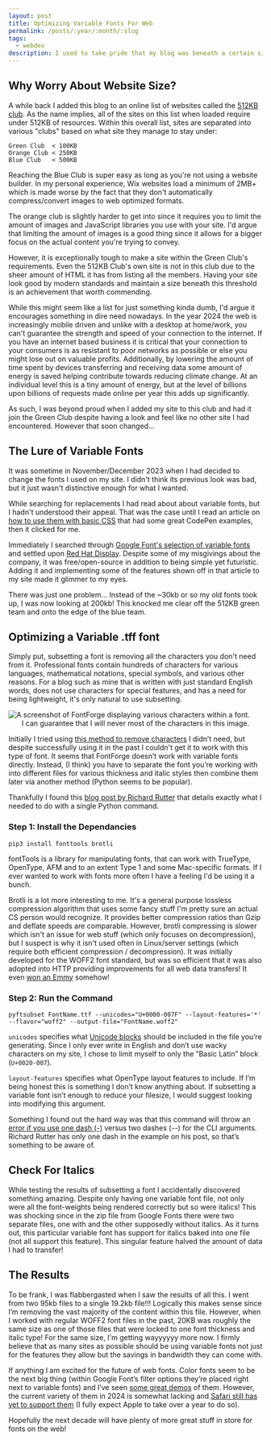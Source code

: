 ```yaml
---
layout: post
title: Optimizing Variable Fonts For Web
permalink: /posts/:year/:month/:slug
tags:
  - webdev
description: I used to take pride that my blog was beneath a certain size, but that changed when I used a variable font. However, I managed to optimize it to be even smaller than before!
---
```

## Why Worry About Website Size?

A while back I added this blog to an online list of websites called the [512KB club](https://512kb.club/). As the name implies, all of the sites on this list when loaded require under 512KB of resources. Within this overall list, sites are separated into various "clubs" based on what site they manage to stay under:

```
Green Club  < 100KB
Orange Club < 250KB
Blue Club   < 500KB
```

Reaching the Blue Club is super easy as long as you're not using a website builder. In my personal experience, Wix websites load a minimum of 2MB+ which is made worse by the fact that they don't automatically compress/convert images to web optimized formats.

The orange club is slightly harder to get into since it requires you to limit the amount of images and JavaScript libraries you use with your site. I'd argue that limiting the amount of images is a good thing since it allows for a bigger focus on the actual content you're trying to convey.

However, it is exceptionally tough to make a site within the Green Club's requirements. Even the 512KB Club's own site is not in this club due to the sheer amount of HTML it has from listing all the members. Having your site look good by modern standards and maintain a size beneath this threshold is an achievement that worth commending. 

While this might seem like a list for just something kinda dumb, I'd argue it encourages something in dire need nowadays. In the year 2024 the web is increasingly mobile driven and unlike with a desktop at home/work, you can't guarantee the strength and speed of your connection to the internet. If you have an internet based business it is critical that your connection to your consumers is as resistant to poor networks as possible or else you might lose out on valuable profits. Additionally, by lowering the amount of time spent by devices transferring and receiving data some amount of energy is saved helping contribute towards reducing climate change. At an individual level this is a tiny amount of energy, but at the level of billions upon billions of requests made online per year this adds up significantly.

As such, I was beyond proud when I added my site to this club and had it join the Green Club despite having a look and feel like no other site I had encountered. However that soon changed...

## The Lure of Variable Fonts

It was sometime in November/December 2023 when I had decided to change the fonts I used on my site. I didn't think its previous look was bad, but it just wasn't distinctive enough for what I wanted.

While searching for replacements I had read about about variable fonts, but I hadn't understood their appeal. That was the case until I read an article on [how to use them with basic CSS](https://www.digitalocean.com/community/tutorials/css-variable-fonts) that had some great CodePen examples, then it clicked for me. 

Immediately I searched through [Google Font's selection of variable fonts](https://fonts.google.com/?vfonly=true) and settled upon [Red Hat Display](https://fonts.google.com/specimen/Red+Hat+Display?query=red+hat+&vfonly=true). Despite some of my misgivings about the company, it was free/open-source in addition to being simple yet futuristic. Adding it and implementing some of the features shown off in that article to my site made it glimmer to my eyes.

There was just one problem... Instead of the ~30kb or so my old fonts took up, I was now looking at 200kb! This knocked me clear off the 512KB green team and onto the edge of the blue team.
## Optimizing a Variable .tff font

Simply put, subsetting a font is removing all the characters you don't need from it. Professional fonts contain hundreds of characters for various languages, mathematical notations, special symbols, and various other reasons. For a blog such as mine that is written with just standard English words, does not use characters for special features, and has a need for being lightweight, it's only natural to use subsetting.

<picture>
    <source srcset="https://ik.imagekit.io/jlo64/www_julianlopez_net/2024-01-16-Pasted_image_aai9my4IX?tr=w-720,f-webp," type="image/webp">
    <img src="https://ik.imagekit.io/jlo64/www_julianlopez_net/2024-01-16-Pasted_image_aai9my4IX?tr=w-480" alt="A screenshot of FontForge displaying various characters within a font." class="blog_image" title="A screenshot of FontForge displaying various characters within a font.">
    <figcaption style="text-align:center">I can guarantee that I will never most of the characters in this image.</figcaption>
</picture>

Initially I tried using [this method to remove characters](https://www.grantojanen.com/videos/pg/optimize-fonts.html) I didn’t need, but 
despite successfully using it in the past I couldn't get it to work with this type of font. It seems that FontForge doesn’t work with variable fonts directly. Instead, (I think) you have to separate the font you’re working with into different files for various thickness and italic styles then combine them later via another method (Python seems to be popular).

Thankfully I found this [blog post by Richard Rutter](https://clagnut.com/blog/2418/) that details exactly what I needed to do with a single Python command.

### Step 1: Install the Dependancies

```
pip3 install fonttools brotli
```

fontTools is a library for manipulating fonts, that can work with TrueType, OpenType, AFM and to an extent Type 1 and some Mac-specific formats. If I ever wanted to work with fonts more often I have a feeling I'd be using it a bunch.

Brotli is a lot more interesting to me. It's a general purpose lossless compression algorithm that uses some fancy stuff I'm pretty sure an actual CS person would recognize. It provides better compression ratios than Gzip and deflate speeds are comparable. However, brotli compressing is slower which isn't an issue for web stuff (which only focuses on decompression), but I suspect is why it isn't used often in Linux/server settings (which require both efficient compression / decompression). It was initially developed for the WOFF2 font standard, but was so efficient that it was also adopted into HTTP providing improvements for all web data transfers! It even [won an Emmy](https://www.w3.org/news/2022/w3c-to-receive-emmy-award-for-standardizing-font-technology/) somehow!

### Step 2: Run the Command

```
pyftsubset FontName.ttf --unicodes="U+0000-007F" --layout-features='*' --flavor="woff2" --output-file="FontName.woff2"
```

`unicodes` specifies what [Unicode blocks](https://en.m.wikipedia.org/wiki/Unicode_block#List_of_blocks) should be included in the file you’re generating. Since I only ever write in English and don’t use wacky characters on my site, I chose to limit myself to only the ”Basic Latin” block (`U+0020-007`). 

`layout-features` specifies what OpenType layout features to include. If I’m being honest this is something I don’t know anything about. If subsetting a variable font isn’t enough to reduce your filesize, I would suggest looking into modifying this argument.

Something I found out the hard way was that this command will throw an [error if you use one dash (-)](https://github.com/fonttools/fonttools/issues/2900) versus two dashes (--) for the CLI arguments. Richard Rutter has only one dash in the example on his post, so that’s something to be aware of.

## Check For Italics

While testing the results of subsetting a font I accidentally discovered something amazing. Despite only having one variable font file, not only were all the font-weights being rendered correctly but so were italics! This was shocking since in the zip file from Google Fonts there were two separate files, one with and the other supposedly without italics. As it turns out, this particular variable font has support for italics baked into one file (not all support this feature). This singular feature halved the amount of data I had to transfer!

## The Results

To be frank, I was flabbergasted when I saw the results of all this. I went from two 95kb files to a single 19.2kb file!!! Logically this makes sense since I’m removing the vast majority of the content within this file. However, when I worked with regular WOFF2 font files in the past, 20KB was roughly the same size as one of those files that were locked to one font thickness and italic type! For the same size, I'm getting wayyyyyy more now. I firmly believe that as many sites as possible should be using variable fonts not just for the features they allow but the savings in bandwidth they can come with.

If anything I am excited for the future of web fonts. Color fonts seem to be the next big thing (within Google Font’s filter options they’re placed right next to variable fonts) and I’ve seen [some great demos](https://nabla.typearture.com/) of them. However, the current variety of them in 2024 is somewhat lacking and [Safari still has yet to support them](https://caniuse.com/colr-v1) (I fully expect Apple to take over a year to do so). 

Hopefully the next decade will have plenty of more great stuff in store for fonts on the web!
